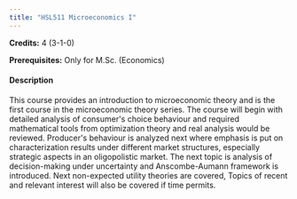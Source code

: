 ```yaml
---
title: "HSL511 Microeconomics I"
---
```

**Credits:** 4 (3-1-0)

**Prerequisites:** Only for M.Sc. (Economics)

#### Description
This course provides an introduction to microeconomic theory and is the first course in the microeconomic theory series. The course will begin with detailed analysis of consumer's choice behaviour and required mathematical tools from optimization theory and real analysis would be reviewed. Producer's behaviour is analyzed next where emphasis is put on characterization results under different market structures, especially strategic aspects in an oligopolistic market. The next topic is analysis of decision-making under uncertainty and Anscombe-Aumann framework is introduced. Next non-expected utility theories are covered, Topics of recent and relevant interest will also be covered if time permits.